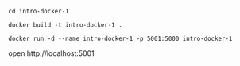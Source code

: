 


```
cd intro-docker-1

docker build -t intro-docker-1 .

docker run -d --name intro-docker-1 -p 5001:5000 intro-docker-1
```


open 
http://localhost:5001


